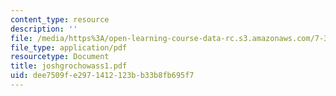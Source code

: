 ```yaml
---
content_type: resource
description: ''
file: /media/https%3A/open-learning-course-data-rc.s3.amazonaws.com/7-349-biological-computing-at-the-crossroads-of-engineering-and-science-spring-2005/dee7509fe2971412123bb33b8fb695f7_joshgrochowass1.pdf
file_type: application/pdf
resourcetype: Document
title: joshgrochowass1.pdf
uid: dee7509f-e297-1412-123b-b33b8fb695f7
---
```

